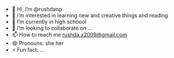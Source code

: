 - 👋 Hi, I’m @rushdanp
- 👀 I’m interested in learning new and creative things and reading 
- 🌱 I’m currently in high schoool
- 💞️ I’m looking to collaborate on ...
- 📫 How to reach me rushda.x2009@gmail.com
- 😄 Pronouns: she her
- ⚡ Fun fact: ...

<!---
rushdanp/rushdanp is a ✨ special ✨ repository because its `README.md` (this file) appears on your GitHub profile.
You can click the Preview link to take a look at your changes.
--->
